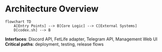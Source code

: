 # Architecture Overview
```mermaid
flowchart TD
    A[Entry Points] --> B[Core Logic] --> C[External Systems]
    D[codex.sh] --> B
```

**Interfaces**: Discord API, FetLife adapter, Telegram API, Management Web UI
**Critical paths**: deployment, testing, release flows

